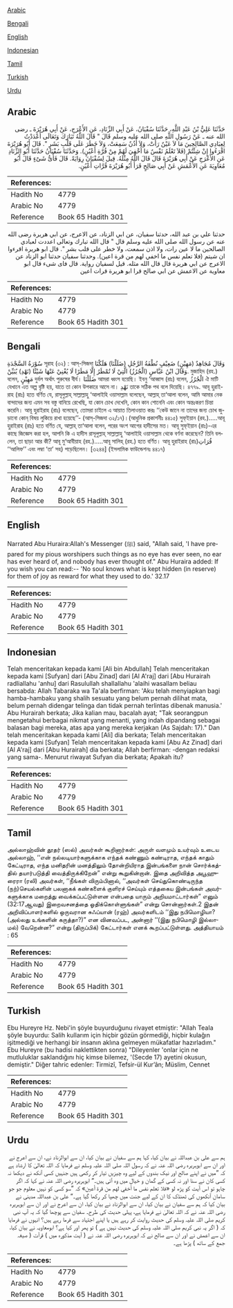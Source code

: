 [Arabic](#arabic)

[Bengali](#bengali)

[English](#english)

[Indonesian](#indonesian)

[Tamil](#tamil)

[Turkish](#turkish)

[Urdu](#urdu)

## Arabic


<div dir="rtl" lang="ar" style={{fontSize:'larger',backgroundColor:'#f8f9fa',padding:20}}>
حَدَّثَنَا عَلِيُّ بْنُ عَبْدِ اللَّهِ، حَدَّثَنَا سُفْيَانُ، عَنْ أَبِي الزِّنَادِ، عَنِ الأَعْرَجِ، عَنْ أَبِي هُرَيْرَةَ ـ رضى الله عنه ـ عَنْ رَسُولِ اللَّهِ صلى الله عليه وسلم قَالَ ‏"‏ قَالَ اللَّهُ تَبَارَكَ وَتَعَالَى أَعْدَدْتُ لِعِبَادِي الصَّالِحِينَ مَا لاَ عَيْنٌ رَأَتْ، وَلاَ أُذُنٌ سَمِعَتْ، وَلاَ خَطَرَ عَلَى قَلْبِ بَشَرٍ ‏"‏‏.‏ قَالَ أَبُو هُرَيْرَةَ اقْرَءُوا إِنْ شِئْتُمْ ‏(‏فَلاَ تَعْلَمُ نَفْسٌ مَا أُخْفِيَ لَهُمْ مِنْ قُرَّةِ أَعْيُنٍ‏)‏‏.‏ وَحَدَّثَنَا سُفْيَانُ حَدَّثَنَا أَبُو الزِّنَادِ عَنِ الأَعْرَجِ عَنْ أَبِي هُرَيْرَةَ قَالَ قَالَ اللَّهُ مِثْلَهُ‏.‏ قِيلَ لِسُفْيَانَ رِوَايَةً‏.‏ قَالَ فَأَىُّ شَىْءٍ قَالَ أَبُو مُعَاوِيَةَ عَنِ الأَعْمَشِ عَنْ أَبِي صَالِحٍ قَرَأَ أَبُو هُرَيْرَةَ قُرَّاتِ أَعْيُنٍ‏.‏
</div>
<div style={{backgroundColor:'#f8f9fa',padding:20, marginBottom: 10}}><table> <thead> <tr> <th>References:</th> <th></th> </tr> </thead> <tbody><tr><td>Hadith No</td><td>4779</td></tr><tr><td>Arabic No</td><td>4779</td></tr><tr><td>Reference</td><td>Book 65 Hadith 301</td></tr></tbody></table></div>


<div dir="rtl" lang="ar" style={{fontSize:'larger',backgroundColor:'#f8f9fa',padding:20}}>
حدثنا علي بن عبد الله، حدثنا سفيان، عن ابي الزناد، عن الاعرج، عن ابي هريرة رضى الله عنه عن رسول الله صلى الله عليه وسلم قال " قال الله تبارك وتعالى اعددت لعبادي الصالحين ما لا عين رات، ولا اذن سمعت، ولا خطر على قلب بشر ". قال ابو هريرة اقرءوا ان شيتم (فلا تعلم نفس ما اخفي لهم من قرة اعين). وحدثنا سفيان حدثنا ابو الزناد عن الاعرج عن ابي هريرة قال قال الله مثله. قيل لسفيان رواية. قال فاى شىء قال ابو معاوية عن الاعمش عن ابي صالح قرا ابو هريرة قرات اعين
</div>
<div style={{backgroundColor:'#f8f9fa',padding:20, marginBottom: 10}}><table> <thead> <tr> <th>References:</th> <th></th> </tr> </thead> <tbody><tr><td>Hadith No</td><td>4779</td></tr><tr><td>Arabic No</td><td>4779</td></tr><tr><td>Reference</td><td>Book 65 Hadith 301</td></tr></tbody></table></div>

## Bengali


<div dir="ltr" lang="bn" style={{fontSize:'larger',backgroundColor:'#f8f9fa',padding:20}}>
سُوْرَةُ السَّجْدَةِ সূরাহ (৩২) : আস্-সিজদা وَقَالَ مُجَاهِدٌ (مَهِيْنٍ) ضَعِيْفٍ نُطْفَةُ الرَّجُلِ (ضَلَلْنَا) هَلَكْنَا وَقَالَ ابْنُ عَبَّاسٍ (الْجُرُزُ) الَّتِيْ لَا تُمْطَرُ إِلَّا مَطَرًا لَا يُغْنِيْ عَنْهَا شَيْئًا (نَهْدِ) يُبَيِّنْ. মুজাহিদ (রহ.) বলেন, مَهِيْنٍ দুর্বল অর্থাৎ পুরুষের বীর্য। ضَلَلْنَا আমরা ধ্বংস হয়েছি। ইবনু ‘আব্বাস (রাঃ) বলেন, الْجُرُزُ ঐ মাটি যেখানে এত অল্প বৃষ্টি হয়, যাতে তা কোন উপকারে আসে না। نَهْدِ তাকে সঠিক পথ বলে দিয়েছি। ৪৭৭৯. আবূ হুরাইরাহ (রাঃ) হতে বর্ণিত যে, রাসূলুল্লাহ্ সাল্লাল্লাহু ‘আলাইহি ওয়াসাল্লাম বলেছেন, আল্লাহ্ তা‘আলা বলেন, আমি আমার নেক বান্দাদের জন্য এমন সব বস্তু বানিয়ে রেখেছি, যা কোন চোখ দেখেনি, কোন কান শোনেনি এবং কোন অন্তঃকরণ চিন্তা করেনি। আবূ হুরাইরাহ (রাঃ) বলেছেন, তোমরা চাইলে এ আয়াত তিলাওয়াত করঃ ‘‘কেউ জানে না তাদের জন্য চোখ জুড়ানো কোন্ বিষয় লুকিয়ে রাখা হয়েছে’’- (আস্-সিজদা ৩২/১৭)।(আধুনিক প্রকাশনীঃ ৪৪১৫) সুফ্ইয়ান (রহ.).....আবূ হুরাইরাহ (রাঃ) হতে বর্ণিত যে, আল্লাহ্ তা‘আলা বলেন, পরের অংশ আগের হাদীসের মত। আবূ সুফ্ইয়ান (রাঃ)-এর কাছে জিজ্ঞেস করা হল, আপনি কি এ হাদীস রাসূলুল্লাহ্ সাল্লাল্লাহু ‘আলাইহি ওয়াসাল্লাম থেকে বর্ণনা করেছেন? তিনি বললেন, তা ছাড়া আর কী? আবূ মু‘আবীয়াহ (রহ.).....আবূ সালিহ্ (রহ.) হতে বর্ণিত। আবূ হুরাইরাহ (রাঃ)قُرَاتِ ‘‘আলিফ’’ এবং লম্বা ‘তা’ সহ) পড়েছিলেন। [৩২৪৪] (ইসলামিক ফাউন্ডেশনঃ ৪৪১৭)
</div>
<div style={{backgroundColor:'#f8f9fa',padding:20, marginBottom: 10}}><table> <thead> <tr> <th>References:</th> <th></th> </tr> </thead> <tbody><tr><td>Hadith No</td><td>4779</td></tr><tr><td>Arabic No</td><td>4779</td></tr><tr><td>Reference</td><td>Book 65 Hadith 301</td></tr></tbody></table></div>

## English


<div dir="ltr" lang="en" style={{fontSize:'larger',backgroundColor:'#f8f9fa',padding:20}}>
Narrated Abu Huraira:Allah's Messenger (ﷺ) said, "Allah said, 'I have prepared for my pious worshipers such things as no eye has ever seen, no ear has ever heard of, and nobody has ever thought of." Abu Huraira added: If you wish you can read:-- 'No soul knows what is kept hidden (in reserve) for them of joy as reward for what they used to do.' 32.17
</div>
<div style={{backgroundColor:'#f8f9fa',padding:20, marginBottom: 10}}><table> <thead> <tr> <th>References:</th> <th></th> </tr> </thead> <tbody><tr><td>Hadith No</td><td>4779</td></tr><tr><td>Arabic No</td><td>4779</td></tr><tr><td>Reference</td><td>Book 65 Hadith 301</td></tr></tbody></table></div>

## Indonesian


<div dir="ltr" lang="id" style={{fontSize:'larger',backgroundColor:'#f8f9fa',padding:20}}>
Telah menceritakan kepada kami [Ali bin Abdullah] Telah menceritakan kepada kami [Sufyan] dari [Abu Zinad] dari [Al A'raj] dari [Abu Hurairah radliallahu 'anhu] dari Rasulullah shallallahu 'alaihi wasallam beliau bersabda: Allah Tabaraka wa Ta'ala berfirman: 'Aku telah menyiapkan bagi hamba-hambaku yang shalih sesuatu yang belum pernah dilihat mata, belum pernah didengar telinga dan tidak pernah terlintas dibenak manusia.' Abu Hurairah berkata; Jika kalian mau, bacalah ayat; "Tak seorangpun mengetahui berbagai nikmat yang menanti, yang indah dipandang sebagai balasan bagi mereka, atas apa yang mereka kerjakan (As Sajdah: 17)." Dan telah menceritakan kepada kami [Ali] dia berkata; Telah menceritakan kepada kami [Sufyan] Telah menceritakan kepada kami [Abu Az Zinad] dari [Al A'raj] dari [Abu Hurairah] dia berkata; Allah berfirman: -dengan redaksi yang sama-. Menurut riwayat Sufyan dia berkata; Apakah itu?
</div>
<div style={{backgroundColor:'#f8f9fa',padding:20, marginBottom: 10}}><table> <thead> <tr> <th>References:</th> <th></th> </tr> </thead> <tbody><tr><td>Hadith No</td><td>4779</td></tr><tr><td>Arabic No</td><td>4779</td></tr><tr><td>Reference</td><td>Book 65 Hadith 301</td></tr></tbody></table></div>

## Tamil


<div dir="ltr" lang="ta" style={{fontSize:'larger',backgroundColor:'#f8f9fa',padding:20}}>
அல்லாஹ்வின் தூதர் (ஸல்) அவர்கள் கூறினார்கள்: அருள் வளமும் உயர்வும் உடைய அல்லாஹ், ‘‘என் நல்லடியார்களுக்காக எந்தக் கண்ணும் கண்டிராத, எந்தக் காதும் கேட்டிராத, எந்த மனிதரின் மனத்திலும் தோன்றியிராத இன்பங்களை நான் சொர்க்கத்தில் தயார்படுத்தி வைத்திருக்கிறேன்” என்று கூறுகின்றான். இதை அறிவித்த அபூஹுரைரா (ரலி) அவர்கள், ‘‘நீங்கள் விரும்பினால், ‘‘அவர்கள் செய்துகொண்டிருந்த (நற்)செயல்களின் பலனாகக் கண்களைக் குளிரச் செய்யும் எத்தகைய இன்பங்கள் அவர்களுக்காக மறைத்து வைக்கப்பட்டுள்ளன என்பதை யாரும் அறியமாட்டார்கள்” எனும் (32:17ஆவது) இறைவசனத்தை ஓதிக்கொள்ளுங்கள்” என்று சொன்னார்கள்.2 இதன் அறிவிப்பாளர்களில் ஒருவரான சுஃப்யான் (ரஹ்) அவர்களிடம் ‘‘இது நபிமொழியா? (அல்லது உங்களின் கருத்தா?)” என வினவப்பட, அன்னார் ‘‘(இது நபிமொழி இல்லாமல்) வேறென்ன?” என்று (திருப்பிக்) கேட்டார்கள் எனக் கூறப்பட்டுள்ளது. அத்தியாயம் : 65
</div>
<div style={{backgroundColor:'#f8f9fa',padding:20, marginBottom: 10}}><table> <thead> <tr> <th>References:</th> <th></th> </tr> </thead> <tbody><tr><td>Hadith No</td><td>4779</td></tr><tr><td>Arabic No</td><td>4779</td></tr><tr><td>Reference</td><td>Book 65 Hadith 301</td></tr></tbody></table></div>

## Turkish


<div dir="ltr" lang="tr" style={{fontSize:'larger',backgroundColor:'#f8f9fa',padding:20}}>
Ebu Hureyre Hz. Nebi'in şöyle buyurduğunu rivayet etmiştir: "Allah TeaIa şöyle buyurdu: Salih kullarım için hiçbir gözün görmediği, hiçbir kulağın işitmediği ve herhangi bir insanın aklına gelmeyen mükafatlar hazırladım." Ebu Hureyre (bu hadisi naklettikten sonra) "Dileyenler 'onlar için ne mutluluklar saklandığını hiç kimse bilemez, '(Secde 17) ayetini okusun, demiştir." Diğer tahric edenler: Tirmizî, Tefsir-ül Kur’ân; Müslim, Cennet
</div>
<div style={{backgroundColor:'#f8f9fa',padding:20, marginBottom: 10}}><table> <thead> <tr> <th>References:</th> <th></th> </tr> </thead> <tbody><tr><td>Hadith No</td><td>4779</td></tr><tr><td>Arabic No</td><td>4779</td></tr><tr><td>Reference</td><td>Book 65 Hadith 301</td></tr></tbody></table></div>

## Urdu


<div dir="rtl" lang="ur" style={{fontSize:'larger',backgroundColor:'#f8f9fa',padding:20}}>
ہم سے علی بن عبداللہ نے بیان کیا، کہا ہم سے سفیان نے بیان کیا، ان سے ابوالزناد نے، ان سے اعرج نے اور ان سے ابوہریرہ رضی اللہ عنہ نے کہ رسول اللہ صلی اللہ علیہ وسلم نے فرمایا کہ اللہ تعالیٰ کا ارشاد ہے کہ ”میں نے اپنے صالح اور نیک بندوں کے لیے وہ چیزیں تیار کر رکھی ہیں جنہیں کسی آنکھ نے دیکھا نہ کسی کان نے سنا اور نہ کسی کے گمان و خیال میں وہ آئی ہیں۔“ ابوہریرہ رضی اللہ عنہ نے کہا کہ اگر چاہو تو اس آیت کو پڑھ لو «فلا تعلم نفس ما أخفي لهم من قرة أعين‏» کہ ”سو کسی کو نہیں معلوم جو جو سامان آنکھوں کی ٹھنڈک کا ان کے لیے جنت میں چھپا کر رکھا گیا ہے۔“ علی بن عبداللہ مدینی نے بیان کیا کہ ہم سے سفیان نے بیان کیا، ان سے ابوالزناد نے بیان کیا، ان سے اعرج نے اور ان سے ابوہریرہ رضی اللہ عنہ نے کہ اللہ تعالیٰ نے فرمایا ہے، پہلی حدیث کی طرح۔ سفیان سے پوچھا گیا کہ یہ آپ نبی کریم صلی اللہ علیہ وسلم کی حدیث روایت کر رہے ہیں یا اپنے اجتہاد سے فرما رہے ہیں؟ انہوں نے فرمایا کہ ( اگر یہ نبی کریم صلی اللہ علیہ وسلم کی حدیث نہیں ہے ) تو پھر اور کیا ہے؟ ابومعاویہ نے بیان کیا، ان سے اعمش نے اور ان سے صالح نے کہ ابوہریرہ رضی اللہ عنہ نے ( آیت مذکورہ میں ) قرآت ( صیغہ جمع کے ساتھ ) پڑھا ہے۔
</div>
<div style={{backgroundColor:'#f8f9fa',padding:20, marginBottom: 10}}><table> <thead> <tr> <th>References:</th> <th></th> </tr> </thead> <tbody><tr><td>Hadith No</td><td>4779</td></tr><tr><td>Arabic No</td><td>4779</td></tr><tr><td>Reference</td><td>Book 65 Hadith 301</td></tr></tbody></table></div>